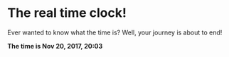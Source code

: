 # The real time clock!

Ever wanted to know what the time is? Well, your journey is about to end!

**The time is Nov 20, 2017, 20:03**